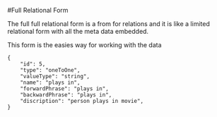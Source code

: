 #Full Relational Form

The full full relational form is a from for relations and it is like a limited relational form with all the meta data embedded.

This form is the easies way for working with the data
```
{
    "id": 5,
    "type": "oneToOne",
    "valueType": "string",
    "name": "plays in",
    "forwardPhrase": "plays in",
    "backwardPhrase": "plays in",
    "discription": "person plays in movie",
}
```

